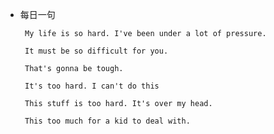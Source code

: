 - 每日一句

       My life is so hard. I've been under a lot of pressure.
       
       It must be so difficult for you.
       
       That's gonna be tough.
       
       It's too hard. I can't do this
       
       This stuff is too hard. It's over my head.
       
       This too much for a kid to deal with.
